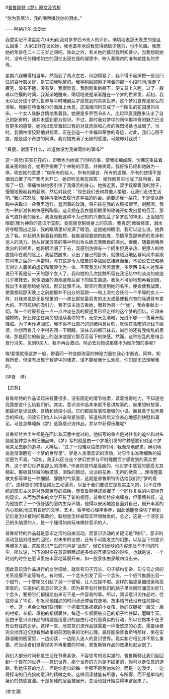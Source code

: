 #[普鲁斯特《梦》原文及赏析](https://www.vrrw.net/wx/12320.html)

“你为我哭泣，我的嘴唇啜饮你的泪水。”

——阿纳托尔·法朗士

我委实记不清星期六(4天前)我对多罗西·B夫人的评价。确切地说那天发生的是这么回事： 大家正好在谈论她，我也直率地说我觉得她缺少魅力，也不风趣。我想她的年龄在二十二三岁之间吧。除此之外，有关她的情况我所知甚少。当我想起她时，没有任何栩栩如生的回忆出现在我的凝思中，映入我眼帘的唯有她姓名的字母。

星期六我睡得相当早。然而到了两点左右，风刮得紧了，我不得不起床把一扇没闩住的百叶窗关好，是它把我吵醒的。我稍稍回顾刚才睡着的那一小段时间;驱走了疲劳，没有不适，没有梦，我很欣喜。我刚刚重新躺下，便又马上入睡。过了一段难以估摸的时间，我渐渐地醒来，确切地说是渐渐醒在一个梦的世界里。起初，我无以区分这个梦幻世界与平时睡醒后才感觉到的真实世界，这个梦幻世界是那么的清晰。我躺在特鲁维尔的海滩上休息，这海滩同时又成了一个陌生的花园里的吊床，一个女人脉脉含情地看着我。她便是多罗西·B夫人。比起早晨我醒来认出了自己的卧房时，我并未感到更为惊讶。不过，那时我对梦中的同伴那神奇的魅力已没有更多的感受，她的出现曾激起过我的对其肉体和心灵的强烈渴慕也减弱了。当时，我俩神情狡黠地对视着，正在创造一个幸福和荣誉的奇迹，对此，我们心照不宣，她是这个奇迹的同谋，我对她充满了无限的感激。可她却对我说：

“真傻，谢我干什么，难道你没为我做同样的事吗?”



这一感觉(实实在在的)，即我也为她做了同样的事，使我如痴如醉，仿佛这象征着最亲密的结合。她用手指做了个神秘的示意，并微笑着。我好像已经和她融为一体，明白她的意思：“你所有的敌人、所有的痛苦、所有的遗憾、所有的怯懦不是烟消云散了吗?”我尚未开口，她却听见我在回答： 她轻而易举地成了胜利者，摧毁了一切，痛痛快快地吸引住了我痛苦的身心。她挨近我，双手抚摩着我的脖子，慢慢地撩起我的髭须，然后对我说：“现在我们去和其他人接触，让我们走进生活吧。”我心花怒放，精神抖擞地去履行这幸福的约会。她要送我一朵花，于是便从酥胸中央取出一朵黄里透红、羞闭着的玫瑰，将它插在我的衣服扣眼里。刹那间，我为一种新滋长的快感所陶醉。这朵插在我衣服扣眼里的玫瑰开始发出爱的芬芳，那香气直扑我的鼻孔。我发现我这种不为己知的兴奋扰乱了多罗西的神思。正当她的眼皮(我为神奇的意识所支配，竟能感觉到她身上的东西。我肯定)微微痉挛，泪水将夺眶而出之际，我的眼睛里却充满了眼泪。这是她的眼泪，我可以这么说。她靠近了我，仰起的头挨着我的脸颊，我能凝视着她的脸庞，尽情享受那神奇的恩泽和迷人的活力。她从鲜润含笑的嘴中伸出舌头舔去我眼角的泪水。继而，随着她嘴唇发出的轻咂声，她将眼泪咽了下去，我感到仿佛有一个陌生但更亲热、更撩人的吻直接印在我的脸上，我猛然醒来，认出了自己的卧房，就像临近地区暴风雨中紧跟在闪电之后的一声雷鸣，与其说是令人眩晕的幸福回忆接踵而至，不如说它已和确实得让人震惊的虚幻和荒谬化为一体。不管我怎样苦苦思索，多罗西·B夫人对我来说已不再是前一天的那个女人了。我和她的几次接触所留在我记忆中的淡淡的痕迹几乎被抹去，就像汹涌的海潮退却后留下的陌生痕迹。我急不可耐地想再看到她，我出于本能想给她写信，但又犹豫不决。聊天时若提到她的名字，便会使我战栗，使我想起那天晚上之前她那并不出众的容貌——和上流社会任何一个平庸的女人一样，对我来说是无足轻重的——却比那些最高贵的太太或最使我兴奋的际遇具有更大的、不可抗拒的吸引力。我不该主动去看她，而若为另一个“她”，我会奉献出一切。每一个时辰都在一点一点冲淡在我的叙述里已经走样的这个梦的回忆。它越来越模糊，好比你坐在桌旁想继续看你的书，无奈天色渐暗，光线不够——夜幕开始降临。为了再作点回忆，我不得不让自己的思绪稍息片刻，就像在昏暗的光线下阅读，你想再看几个字得先闭一下眼睛。该抹去的都已抹去，尚存的还有我纷乱的思绪，那是回忆的航迹上的泡沫或是它那芬芳留下的快感。然而，这种纷乱的思绪会自行消失，见到B夫人，我不再会激动。何必去对她说那些不为她所知的事呢?

唉!爱情就像这梦一般，带着同一种变颜改容的神秘力量在我心中逝去。同样，知我所爱，但没有出现于我梦中的诸君，请不要给我什么劝慰，你们是无法理解我的。

(华青　译)

【赏析】

普鲁斯特的作品读起来枝蔓很多，没有固定的情节线索，读着觉得吃力，不知道他究竟想说什么给我们听。其实，意识流作品本来就不是讲故事的。如果想听故事，那最好是读武侠、言情和侦探小说。它们都是故事性很强的小说，而且善于玩弄悬念的把戏。阅读它们给人以兴奋和紧张感，知道结局后又会衷心地感到快慰和满足。可是怎样理解《梦》这篇意识流作品，并从中获得乐趣呢?

普鲁斯特大半生都是在回忆和沉思中度过的。他描写的重点是对往昔的追忆和对头脑里各种念头的细细品味。《梦》写的就是由一个梦境引发的种种感触和对这个梦境来龙去脉的追寻。入睡后，“过了一段难以估摸的时间，我渐渐地醒来，确切地说是渐渐醒在一个梦的世界里”。梦是人类潜意识的活动，对它作出准确细致的描绘更为不易。“起初，我无以区分这个梦幻世界与平时睡醒后才感觉到的真实世界，这个梦幻世界是那么的清晰。”作者的技巧是高超的，他对梦中感官的感受尤其精彩。那极其轻微的触摸感，泪珠的颤动，淡淡的花香，无声的微笑……使得整篇散文都笼罩在一种细腻、朦胧的气氛里，这就是普鲁斯特传达给我们的“梦的意识”。这种意识的描绘如此生动逼真，以至于我们要说它是现实主义的，只不过传统的现实主义是对外部世界的描绘，而普鲁斯特却发掘了一个同样复杂的内部世界的现实，从而为后来的文学开辟了新的视野。普鲁斯特疾病缠身，但家境甚好，这为他提供了一个很舒适的室内生存环境，他得以安闲地独自面对自己，展开丰富的内心观察;他又有良好的文学、艺术、哲学和心理学素养，因此他能够深切了解到记忆是怎样被时间篡改的，联想是怎样被现实环境触发的。总之，这是一个活在自己的头脑里的人，是一个懂得如何玩味微妙意识的人。

普鲁斯特的作品就是意识之河的自由流动。而意识流动的关键词是“时间”。意识的流动包括对过去的回忆，对未来的设想，还有不可能发生的幻想，以及当下的意识等诸多方面。这些意识产生的时间是“此刻”，但它们反映的内容却处于不同的时空。所以说，当下的时空在意识层面却是多维的互相交织的时空。也就是说，一个时刻的时空在意识里被丰富地延展开来，如一股泉水由泉眼四溢出来。

因此意识流作品进行的文学描绘，就具有句子冗长、句子结构复杂、句与句之间的关系捉摸不定等特点。有时候，一个念头引发了另一个念头，一个细节推展出另一个细节，一个譬喻又引起了另一个譬喻，让人应接不暇。这样的描述是细线条和高密度的，它提供的信息非常之多，因为甚至有时候我们的脑子里会同时涌现出好几个念头，要把它们都描绘出来可不是一件容易的事。所以，阅读意识流作品时，往往你读了10页，却发现他描述的时间点还停留在原地，故事情节还没有往前挪动一步。这一点会让我们联想到一个拖着沉重裙裾的小女孩，她的双腿被一层又一层的衬裙、长裙、罩袍的裙褶裹住，每迈一步都要被自己的裙子绊住脚，磨蹭半天。但由于意识流作品的精髓是用意识的自由行动代替真实的行动，所以它根本不在乎有没有往前迈步。这样一来，欣赏意识流作品就需要一种慢悠悠的心态，需要读者完全抛弃迫切想看到故事的前因后果的功利心理。最好能像普鲁斯特那样，坐在安静温暖的密室里，一边阅读，一边陷入迷人的意识世界。现实和它相比并不那么重要。而当读者们觉得现实不再重要的时候，普鲁斯特作品的效果也就达到了。

我们大部分时间都是生活在节奏紧张、不容思考的现实里的，普鲁斯特让我们返回到一个自在的世界——意识世界，那个世界的方向是不固定的，你可以走任意的道路，到达任意的地方，但是你走出的每一步都不是急匆匆的，而是一边漫步，一边将探询的目光投向意识的精微之处。这样阅读就能有所思，有所得，而不是单纯的廉价的快感宣泄。于是多维的层面被展开，生活也就开始变得丰富起来了。

(李文潇)

